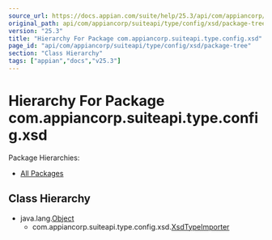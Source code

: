```yaml
---
source_url: https://docs.appian.com/suite/help/25.3/api/com/appiancorp/suiteapi/type/config/xsd/package-tree.html
original_path: api/com/appiancorp/suiteapi/type/config/xsd/package-tree.html
version: "25.3"
title: "Hierarchy For Package com.appiancorp.suiteapi.type.config.xsd"
page_id: "api/com/appiancorp/suiteapi/type/config/xsd/package-tree"
section: "Class Hierarchy"
tags: ["appian","docs","v25.3"]
---
```



# Hierarchy For Package com.appiancorp.suiteapi.type.config.xsd

Package Hierarchies:

-   [All Packages](../../../../../../overview-tree.html)

## Class Hierarchy

-   java.lang.[Object](https://docs.oracle.com/en/java/javase/17/docs/api/java.base/java/lang/Object.html "class or interface in java.lang")
    -   com.appiancorp.suiteapi.type.config.xsd.[XsdTypeImporter](XsdTypeImporter.html "class in com.appiancorp.suiteapi.type.config.xsd")